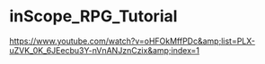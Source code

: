 # inScope_RPG_Tutorial
https://www.youtube.com/watch?v=oHFOkMffPDc&amp;list=PLX-uZVK_0K_6JEecbu3Y-nVnANJznCzix&amp;index=1
